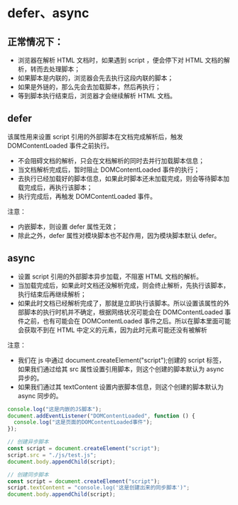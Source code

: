 # defer、async

## 正常情况下：

- 浏览器在解析 HTML 文档时，如果遇到 script ，便会停下对 HTML 文档的解析，转而去处理脚本；
- 如果脚本是内联的，浏览器会先去执行这段内联的脚本；
- 如果是外链的，那么先会去加载脚本，然后再执行；
- 等到脚本执行结束后，浏览器才会继续解析 HTML 文档。

## defer

该属性用来设置 script 引用的外部脚本在文档完成解析后，触发 DOMContentLoaded 事件之前执行。

- 不会阻碍文档的解析，只会在文档解析的同时去并行加载脚本信息；
- 当文档解析完成后，暂时阻止 DOMContentLoaded 事件的执行；
- 去执行已经加载好的脚本信息，如果此时脚本还未加载完成，则会等待脚本加载完成后，再执行该脚本；
- 执行完成后，再触发 DOMContentLoaded 事件。

注意：

- 内嵌脚本，则设置 defer 属性无效；
- 除此之外，defer 属性对模块脚本也不起作用，因为模块脚本默认 defer。

## async

- 设置 script 引用的外部脚本异步加载，不阻塞 HTML 文档的解析。
- 当加载完成后，如果此时文档还没解析完成，则会终止解析，先执行该脚本，执行结束后再继续解析；
- 如果此时文档已经解析完成了，那就是立即执行该脚本。所以设置该属性的外部脚本的执行时机并不确定，根据网络状况可能会在 DOMContentLoaded 事件之前，也有可能会在 DOMContentLoaded 事件之后。所以在脚本里面可能会获取不到在 HTML 中定义的元素，因为此时元素可能还没有被解析

注意：

- 我们在 js 中通过 document.createElement("script");创建的 script 标签，如果我们通过给其 src 属性设置引用脚本，则这个创建的脚本默认为 async 异步的。
- 如果我们通过其 textContent 设置内嵌脚本信息，则这个创建的脚本默认为 async 同步的。

```js
console.log("这是内嵌的JS脚本");
document.addEventListener("DOMContentLoaded", function () {
  console.log("这是页面的DOMContentLoaded事件");
});

// 创建异步脚本
const script = document.createElement("script");
script.src = "./js/test.js";
document.body.appendChild(script);

// 创建同步脚本
const script = document.createElement("script");
script.textContent = "console.log('这是创建出来的同步脚本')";
document.body.appendChild(script);
```
